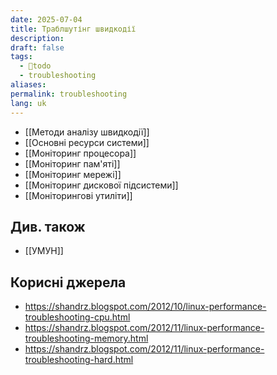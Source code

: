```yaml
---
date: 2025-07-04
title: Траблшутінг швидкодії
description: 
draft: false
tags:
  - 🌱todo
  - troubleshooting
aliases: 
permalink: troubleshooting
lang: uk
---
```


- [[Методи аналізу швидкодії]]
- [[Основні ресурси системи]]
- [[Моніторинг процесора]]
- [[Моніторинг пам'яті]]
- [[Моніторинг мережі]]
- [[Моніторинг дискової підсистеми]]
- [[Моніторингові утиліти]]

## Див. також

- [[УМУН]]

## Корисні джерела

- https://shandrz.blogspot.com/2012/10/linux-performance-troubleshooting-cpu.html
- https://shandrz.blogspot.com/2012/11/linux-performance-troubleshooting-memory.html
- https://shandrz.blogspot.com/2012/11/linux-performance-troubleshooting-hard.html